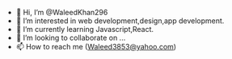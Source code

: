 - 👋 Hi, I’m @WaleedKhan296
- 👀 I’m interested in web development,design,app development.  
- 🌱 I’m currently learning Javascript,React.   
- 💞️ I’m looking to collaborate on ...
- 📫 How to reach me (Waleed3853@yahoo.com)

<!---
WaleedKhan296/WaleedKhan296 is a ✨ special ✨ repository because its `README.md` (this file) appears on your GitHub profile.
You can click the Preview link to take a look at your changes.
--->
